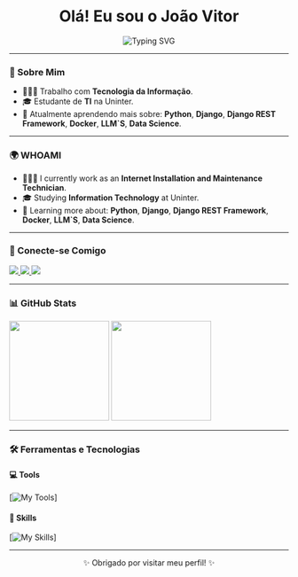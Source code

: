 <h1 align="center">Olá! Eu sou o João Vitor </h1>

<p align="center">
  <img src="https://readme-typing-svg.herokuapp.com?font=Fira+Code&size=20&duration=3000&pause=1000&center=true&vCenter=true&width=400&lines=Desenvolvedor+Back-End+Python" alt="Typing SVG" />
</p>

---

### 🧠 Sobre Mim

- 🧑🏻‍💻 Trabalho com **Tecnologia da Informação**.  
- 🎓 Estudante de **TI** na Uninter.  
- 🌱 Atualmente aprendendo mais sobre: **Python**, **Django**, **Django REST Framework**, **Docker**, **LLM`S**, **Data Science**.

---

### 🌍 WHOAMI

- 🧑🏻‍💻 I currently work as an **Internet Installation and Maintenance Technician**.  
- 🎓 Studying **Information Technology** at Uninter.  
- 🌱 Learning more about: **Python**, **Django**, **Django REST Framework**, **Docker**, **LLM`S**, **Data Science**.

---

### 🔗 Conecte-se Comigo

<p align="left">
  <a href="https://www.instagram.com/vjtoor/" target="_blank">
    <img src="https://img.shields.io/badge/Instagram-E4405F?style=for-the-badge&logo=instagram&logoColor=white"/>
  </a>
  <a href="https://br.linkedin.com/in/jo%C3%A3o-vitor-xavier-532191279?trk=public_post_feed-actor-name"_blank">
    <img src="https://img.shields.io/badge/LinkedIn-0077B5?style=for-the-badge&logo=linkedin&logoColor=white"/>
  </a>
  <a href="mailto:vitordossantos99@hotmail.com" target="_blank">
    <img src="https://img.shields.io/badge/Gmail-D14836?style=for-the-badge&logo=gmail&logoColor=white"/>
  </a>
  
</p>

---

### 📊 GitHub Stats

<p align="left">
  <img height="180em" src="https://github-readme-stats.vercel.app/api?username=vtrdll&show_icons=true&theme=transparent&count_private=true&hide_border=true"/>
  <img height="180em" src="https://github-readme-stats.vercel.app/api/top-langs/?username=vtrdll&layout=donut&theme=transparent&hide_border=true"/>

</p>

---

### 🛠️ Ferramentas e Tecnologias

#### 💻 Tools
[![My Tools](https://skillicons.dev/icons?i=git,github,vscode,postman,windows,linux,pycharm,vscode)]

#### 🧰 Skills
[![My Skills](https://skillicons.dev/icons?i=python,django,aws,docker,bootstrap,html,css,)]

---

<p align="center">✨ Obrigado por visitar meu perfil! ✨</p>
